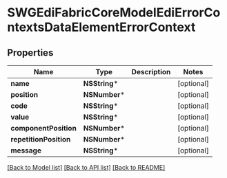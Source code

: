 # SWGEdiFabricCoreModelEdiErrorContextsDataElementErrorContext

## Properties
Name | Type | Description | Notes
------------ | ------------- | ------------- | -------------
**name** | **NSString*** |  | [optional] 
**position** | **NSNumber*** |  | [optional] 
**code** | **NSString*** |  | [optional] 
**value** | **NSString*** |  | [optional] 
**componentPosition** | **NSNumber*** |  | [optional] 
**repetitionPosition** | **NSNumber*** |  | [optional] 
**message** | **NSString*** |  | [optional] 

[[Back to Model list]](../README.md#documentation-for-models) [[Back to API list]](../README.md#documentation-for-api-endpoints) [[Back to README]](../README.md)


